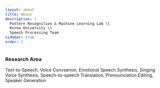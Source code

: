 ```yaml
---
layout: about
title: About
description: |
  Pattern Recognition & Machine Learning Lab \\
  Korea University \\
  Speech Processing Team
sidebar: true
order: 2
---
```


### Research Area

Text-to-Speech, Voice Convserion, Emotional Speech Synthesis, Singing Voice Synthesis, Speech-to-speech Translation, Pronounciation Editing, Speaker Generation
